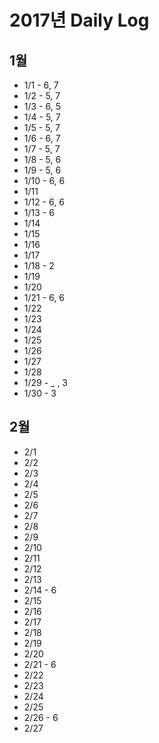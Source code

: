 # 2017년 Daily Log
## 1월
* 1/1 - 6, 7
* 1/2 - 5, 7
* 1/3 - 6, 5
* 1/4 - 5, 7
* 1/5 - 5, 7
* 1/6 - 6, 7
* 1/7 - 5, 7
* 1/8 - 5, 6
* 1/9 - 5, 6
* 1/10 - 6, 6
* 1/11
* 1/12 - 6, 6
* 1/13 - 6
* 1/14
* 1/15
* 1/16
* 1/17
* 1/18 - 2
* 1/19
* 1/20
* 1/21 - 6, 6
* 1/22
* 1/23
* 1/24
* 1/25
* 1/26
* 1/27
* 1/28
* 1/29 - _ , 3
* 1/30 - 3

## 2월
* 2/1
* 2/2
* 2/3
* 2/4
* 2/5
* 2/6
* 2/7
* 2/8
* 2/9
* 2/10
* 2/11
* 2/12
* 2/13
* 2/14 - 6
* 2/15
* 2/16
* 2/17
* 2/18
* 2/19
* 2/20
* 2/21 - 6
* 2/22
* 2/23
* 2/24
* 2/25
* 2/26 - 6
* 2/27
